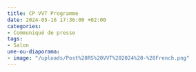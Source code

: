 ```yaml
---
title: CP VVT Programme
date: 2024-05-16 17:36:00 +02:00
categories:
- Communiqué de presse
tags:
- Salon
une-ou-diaporama:
- image: "/uploads/Post%20RS%20VVT%202024%20-%20French.png"
---
```


